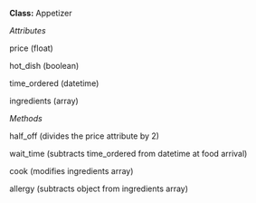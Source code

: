 **Class:** Appetizer


*Attributes*

price (float)

hot_dish (boolean)

time_ordered (datetime)

ingredients (array)


*Methods*

half_off (divides the price attribute by 2)

wait_time (subtracts time_ordered from datetime at food arrival)

cook (modifies ingredients array)

allergy (subtracts object from ingredients array)
